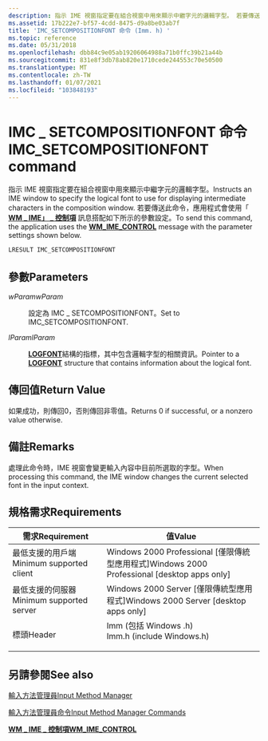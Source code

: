 ```yaml
---
description: 指示 IME 視窗指定要在組合視窗中用來顯示中繼字元的邏輯字型。 若要傳送此命令，應用程式會使用「WM \_ IME」 \_ 控制項訊息搭配如下所示的參數設定。
ms.assetid: 17b222e7-bf57-4cdd-8475-d9a8be03ab7f
title: 'IMC_SETCOMPOSITIONFONT 命令 (Imm. h) '
ms.topic: reference
ms.date: 05/31/2018
ms.openlocfilehash: dbb84c9e05ab19206064988a71b0ffc39b21a44b
ms.sourcegitcommit: 831e8f3db78ab820e1710cede244553c70e50500
ms.translationtype: MT
ms.contentlocale: zh-TW
ms.lasthandoff: 01/07/2021
ms.locfileid: "103848193"
---
```

# <a name="imc_setcompositionfont-command"></a><span data-ttu-id="b26c6-104">IMC \_ SETCOMPOSITIONFONT 命令</span><span class="sxs-lookup"><span data-stu-id="b26c6-104">IMC\_SETCOMPOSITIONFONT command</span></span>

<span data-ttu-id="b26c6-105">指示 IME 視窗指定要在組合視窗中用來顯示中繼字元的邏輯字型。</span><span class="sxs-lookup"><span data-stu-id="b26c6-105">Instructs an IME window to specify the logical font to use for displaying intermediate characters in the composition window.</span></span> <span data-ttu-id="b26c6-106">若要傳送此命令，應用程式會使用「 [**WM \_ IME」 \_ 控制項**](wm-ime-control.md) 訊息搭配如下所示的參數設定。</span><span class="sxs-lookup"><span data-stu-id="b26c6-106">To send this command, the application uses the [**WM\_IME\_CONTROL**](wm-ime-control.md) message with the parameter settings shown below.</span></span>


```C++
LRESULT IMC_SETCOMPOSITIONFONT
```



## <a name="parameters"></a><span data-ttu-id="b26c6-107">參數</span><span class="sxs-lookup"><span data-stu-id="b26c6-107">Parameters</span></span>

<dl> <dt>

<span data-ttu-id="b26c6-108"><span id="wParam"></span><span id="wparam"></span><span id="WPARAM"></span>*wParam*</span><span class="sxs-lookup"><span data-stu-id="b26c6-108"><span id="wParam"></span><span id="wparam"></span><span id="WPARAM"></span>*wParam*</span></span>
</dt> <dd>

<span data-ttu-id="b26c6-109">設定為 IMC \_ SETCOMPOSITIONFONT。</span><span class="sxs-lookup"><span data-stu-id="b26c6-109">Set to IMC\_SETCOMPOSITIONFONT.</span></span>

</dd> <dt>

<span data-ttu-id="b26c6-110"><span id="lParam"></span><span id="lparam"></span><span id="LPARAM"></span>*lParam*</span><span class="sxs-lookup"><span data-stu-id="b26c6-110"><span id="lParam"></span><span id="lparam"></span><span id="LPARAM"></span>*lParam*</span></span>
</dt> <dd>

<span data-ttu-id="b26c6-111">[**LOGFONT**](/windows/win32/api/wingdi/ns-wingdi-logfonta)結構的指標，其中包含邏輯字型的相關資訊。</span><span class="sxs-lookup"><span data-stu-id="b26c6-111">Pointer to a [**LOGFONT**](/windows/win32/api/wingdi/ns-wingdi-logfonta) structure that contains information about the logical font.</span></span>

</dd> </dl>

## <a name="return-value"></a><span data-ttu-id="b26c6-112">傳回值</span><span class="sxs-lookup"><span data-stu-id="b26c6-112">Return Value</span></span>

<span data-ttu-id="b26c6-113">如果成功，則傳回0，否則傳回非零值。</span><span class="sxs-lookup"><span data-stu-id="b26c6-113">Returns 0 if successful, or a nonzero value otherwise.</span></span>

## <a name="remarks"></a><span data-ttu-id="b26c6-114">備註</span><span class="sxs-lookup"><span data-stu-id="b26c6-114">Remarks</span></span>

<span data-ttu-id="b26c6-115">處理此命令時，IME 視窗會變更輸入內容中目前所選取的字型。</span><span class="sxs-lookup"><span data-stu-id="b26c6-115">When processing this command, the IME window changes the current selected font in the input context.</span></span>

## <a name="requirements"></a><span data-ttu-id="b26c6-116">規格需求</span><span class="sxs-lookup"><span data-stu-id="b26c6-116">Requirements</span></span>



| <span data-ttu-id="b26c6-117">需求</span><span class="sxs-lookup"><span data-stu-id="b26c6-117">Requirement</span></span> | <span data-ttu-id="b26c6-118">值</span><span class="sxs-lookup"><span data-stu-id="b26c6-118">Value</span></span> |
|-------------------------------------|------------------------------------------------------------------------------------------------------|
| <span data-ttu-id="b26c6-119">最低支援的用戶端</span><span class="sxs-lookup"><span data-stu-id="b26c6-119">Minimum supported client</span></span><br/> | <span data-ttu-id="b26c6-120">Windows 2000 Professional \[僅限傳統型應用程式\]</span><span class="sxs-lookup"><span data-stu-id="b26c6-120">Windows 2000 Professional \[desktop apps only\]</span></span><br/>                                           |
| <span data-ttu-id="b26c6-121">最低支援的伺服器</span><span class="sxs-lookup"><span data-stu-id="b26c6-121">Minimum supported server</span></span><br/> | <span data-ttu-id="b26c6-122">Windows 2000 Server \[僅限傳統型應用程式\]</span><span class="sxs-lookup"><span data-stu-id="b26c6-122">Windows 2000 Server \[desktop apps only\]</span></span><br/>                                                 |
| <span data-ttu-id="b26c6-123">標頭</span><span class="sxs-lookup"><span data-stu-id="b26c6-123">Header</span></span><br/>                   | <dl> <span data-ttu-id="b26c6-124"><dt>Imm (包括 Windows .h) </dt></span><span class="sxs-lookup"><span data-stu-id="b26c6-124"><dt>Imm.h (include Windows.h)</dt></span></span> </dl> |



## <a name="see-also"></a><span data-ttu-id="b26c6-125">另請參閱</span><span class="sxs-lookup"><span data-stu-id="b26c6-125">See also</span></span>

<dl> <dt>

[<span data-ttu-id="b26c6-126">輸入方法管理員</span><span class="sxs-lookup"><span data-stu-id="b26c6-126">Input Method Manager</span></span>](input-method-manager.md)
</dt> <dt>

[<span data-ttu-id="b26c6-127">輸入方法管理員命令</span><span class="sxs-lookup"><span data-stu-id="b26c6-127">Input Method Manager Commands</span></span>](input-method-manager-commands.md)
</dt> <dt>

[<span data-ttu-id="b26c6-128">**WM \_ IME \_ 控制項**</span><span class="sxs-lookup"><span data-stu-id="b26c6-128">**WM\_IME\_CONTROL**</span></span>](wm-ime-control.md)
</dt> </dl>

 

 
